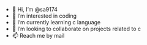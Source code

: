 - 👋 Hi, I’m @sa9174
- 👀 I’m interested in coding
- 🌱 I’m currently learning c language
- 💞️ I’m looking to collaborate on projects related to c
- 📫 Reach me by mail

<!---
sa9174/sa9174 is a ✨ special ✨ repository because its `README.md` (this file) appears on your GitHub profile.
You can click the Preview link to take a look at your changes.
--->
